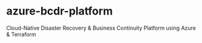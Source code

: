 # azure-bcdr-platform
Cloud-Native Disaster Recovery &amp; Business Continuity Platform using Azure &amp; Terraform
